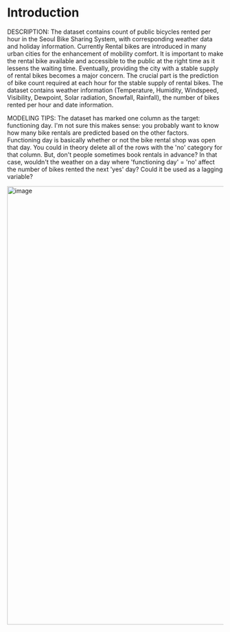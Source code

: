 # Introduction

DESCRIPTION: The dataset contains count of public bicycles rented per hour in the Seoul Bike Sharing System, with
corresponding weather data and holiday information. Currently Rental bikes are introduced in many urban cities for the
enhancement of mobility comfort. It is important to make the rental bike available and accessible to the public at the right
time as it lessens the waiting time. Eventually, providing the city with a stable supply of rental bikes becomes a major
concern. The crucial part is the prediction of bike count required at each hour for the stable supply of rental bikes.
The dataset contains weather information (Temperature, Humidity, Windspeed, Visibility, Dewpoint, Solar radiation, Snowfall,
Rainfall), the number of bikes rented per hour and date information.

MODELING TIPS: The dataset has marked one column as the target: functioning day. I'm not sure this makes sense: you
probably want to know how many bike rentals are predicted based on the other factors. Functioning day is basically whether
or not the bike rental shop was open that day. You could in theory delete all of the rows with the 'no' category for that
column. But, don't people sometimes book rentals in advance? In that case, wouldn't the weather on a day where
'functioning day' = 'no' affect the number of bikes rented the next 'yes' day? Could it be used as a lagging variable?

<img width="1020" alt="image" src="https://github.com/user-attachments/assets/679bd2ea-a757-4fc0-a690-b7cc09dc471a" />